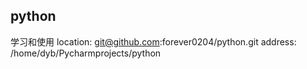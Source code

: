 python
------
学习和使用
location: git@github.com:forever0204/python.git
address:   /home/dyb/Pycharmprojects/python